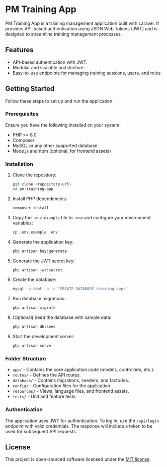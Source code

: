 # PM Training App

PM Training App is a training management application built with Laravel. It provides API-based authentication using JSON Web Tokens (JWT) and is designed to streamline training management processes.

## Features

- API-based authentication with JWT.
- Modular and scalable architecture.
- Easy-to-use endpoints for managing training sessions, users, and roles.

## Getting Started

Follow these steps to set up and run the application:

### Prerequisites

Ensure you have the following installed on your system:

- PHP >= 8.0
- Composer
- MySQL or any other supported database
- Node.js and npm (optional, for frontend assets)

### Installation

1. Clone the repository:
   ```bash
   git clone <repository-url>
   cd pm-training-app
   ```

2. Install PHP dependencies:
   ```bash
   composer install
   ```

3. Copy the `.env.example` file to `.env` and configure your environment variables:
   ```bash
   cp .env.example .env
   ```

4. Generate the application key:
   ```bash
   php artisan key:generate
   ```

5. Generate the JWT secret key:
   ```bash
   php artisan jwt:secret
   ```

6. Create the database:
   ```bash
   mysql -u root -p -e "CREATE DATABASE training_app;"
   ```

7. Run database migrations:
   ```bash
   php artisan migrate
   ```

8. (Optional) Seed the database with sample data:
   ```bash
   php artisan db:seed
   ```

9. Start the development server:
   ```bash
   php artisan serve
   ```

### Folder Structure

- `app/` - Contains the core application code (models, controllers, etc.).
- `routes/` - Defines the API routes.
- `database/` - Contains migrations, seeders, and factories.
- `config/` - Configuration files for the application.
- `resources/` - Views, language files, and frontend assets.
- `tests/` - Unit and feature tests.

### Authentication

The application uses JWT for authentication. To log in, use the `/api/login` endpoint with valid credentials. The response will include a token to be used for subsequent API requests.

## License

This project is open-sourced software licensed under the [MIT license](https://opensource.org/licenses/MIT).
